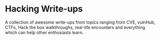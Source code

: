 # Hacking Write-ups

A collection of awesome write-ups from topics ranging from CVE, vulnHub, CTFs, Hack the box walkthroughs, real-life encounters and everything which can help other enthusiasts learn.
